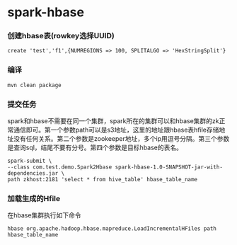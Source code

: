 # spark-hbase

### 创建hbase表(rowkey选择UUID)

```
create 'test','f1',{NUMREGIONS => 100, SPLITALGO => 'HexStringSplit'}
```

### 编译

```
mvn clean package
```

### 提交任务

spark和hbase不需要在同一个集群，spark所在的集群可以和hbase集群的zk正常通信即可。第一个参数path可以是s3地址，这里的地址跟hbase表hfile存储地址没有任何关系。第二个参数是zookeeper地址，多个ip用逗号分隔。第三个参数是查询sql，结尾不要有分号。第四个参数是目标hbase的表名。

```
spark-submit \
--class com.test.demo.Spark2Hbase spark-hbase-1.0-SNAPSHOT-jar-with-dependencies.jar \
path zkhost:2181 'select * from hive_table' hbase_table_name
```

### 加载生成的Hfile

在hbase集群执行如下命令

```
hbase org.apache.hadoop.hbase.mapreduce.LoadIncrementalHFiles path hbase_table_name
```
